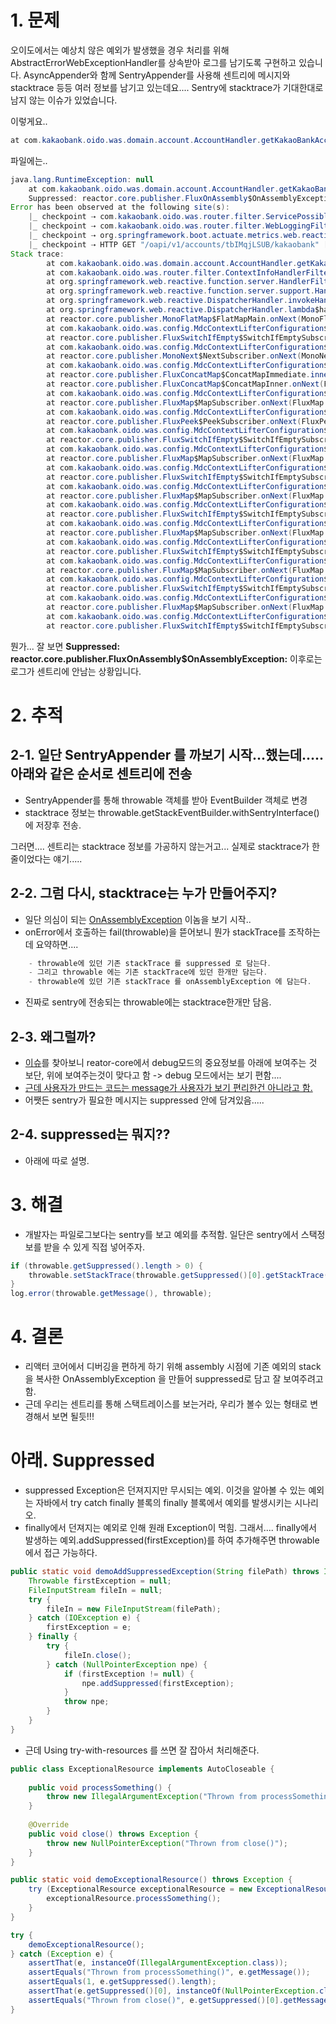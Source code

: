 

# 1. 문제
오이도에서는 예상치 않은 예외가 발생했을 경우 처리를 위해 AbstractErrorWebExceptionHandler를 상속받아 로그를 남기도록 구현하고 있습니다. AsyncAppender와 함께 SentryAppender를 사용해 센트리에 메시지와 stacktrace 등등 여러 정보를 남기고 있는데요....
Sentry에 stacktrace가 기대한대로 남지 않는 이슈가 있었습니다.

이렇게요..

```java
at com.kakaobank.oido.was.domain.account.AccountHandler.getKakaoBankAccountList(AccountHandler.java:103)
```

파일에는..
```java
java.lang.RuntimeException: null
	at com.kakaobank.oido.was.domain.account.AccountHandler.getKakaoBankAccountList(AccountHandler.java:103)
	Suppressed: reactor.core.publisher.FluxOnAssembly$OnAssemblyException:
Error has been observed at the following site(s):
	|_ checkpoint ⇢ com.kakaobank.oido.was.router.filter.ServicePossibleTimeFilter [DefaultWebFilterChain]
	|_ checkpoint ⇢ com.kakaobank.oido.was.router.filter.WebLoggingFilter [DefaultWebFilterChain]
	|_ checkpoint ⇢ org.springframework.boot.actuate.metrics.web.reactive.server.MetricsWebFilter [DefaultWebFilterChain]
	|_ checkpoint ⇢ HTTP GET "/oapi/v1/accounts/tbIMqjLSUB/kakaobank" [ExceptionHandlingWebHandler]
Stack trace:
		at com.kakaobank.oido.was.domain.account.AccountHandler.getKakaoBankAccountList(AccountHandler.java:103)
		at com.kakaobank.oido.was.router.filter.ContextInfoHandlerFilter.filter(ContextInfoHandlerFilter.java:55)
		at org.springframework.web.reactive.function.server.HandlerFilterFunction.lambda$apply$2(HandlerFilterFunction.java:72)
		at org.springframework.web.reactive.function.server.support.HandlerFunctionAdapter.handle(HandlerFunctionAdapter.java:61)
		at org.springframework.web.reactive.DispatcherHandler.invokeHandler(DispatcherHandler.java:161)
		at org.springframework.web.reactive.DispatcherHandler.lambda$handle$1(DispatcherHandler.java:146)
		at reactor.core.publisher.MonoFlatMap$FlatMapMain.onNext(MonoFlatMap.java:118)
		at com.kakaobank.oido.was.config.MdcContextLifterConfiguration$MdcContextLifter.onNext(MdcContextLifterConfiguration.java:50)
		at reactor.core.publisher.FluxSwitchIfEmpty$SwitchIfEmptySubscriber.onNext(FluxSwitchIfEmpty.java:67)
		at com.kakaobank.oido.was.config.MdcContextLifterConfiguration$MdcContextLifter.onNext(MdcContextLifterConfiguration.java:50)
		at reactor.core.publisher.MonoNext$NextSubscriber.onNext(MonoNext.java:76)
		at com.kakaobank.oido.was.config.MdcContextLifterConfiguration$MdcContextLifter.onNext(MdcContextLifterConfiguration.java:50)
		at reactor.core.publisher.FluxConcatMap$ConcatMapImmediate.innerNext(FluxConcatMap.java:274)
		at reactor.core.publisher.FluxConcatMap$ConcatMapInner.onNext(FluxConcatMap.java:851)
		at com.kakaobank.oido.was.config.MdcContextLifterConfiguration$MdcContextLifter.onNext(MdcContextLifterConfiguration.java:50)
		at reactor.core.publisher.FluxMap$MapSubscriber.onNext(FluxMap.java:114)
		at com.kakaobank.oido.was.config.MdcContextLifterConfiguration$MdcContextLifter.onNext(MdcContextLifterConfiguration.java:50)
		at reactor.core.publisher.FluxPeek$PeekSubscriber.onNext(FluxPeek.java:192)
		at com.kakaobank.oido.was.config.MdcContextLifterConfiguration$MdcContextLifter.onNext(MdcContextLifterConfiguration.java:50)
		at reactor.core.publisher.FluxSwitchIfEmpty$SwitchIfEmptySubscriber.onNext(FluxSwitchIfEmpty.java:67)
		at com.kakaobank.oido.was.config.MdcContextLifterConfiguration$MdcContextLifter.onNext(MdcContextLifterConfiguration.java:50)
		at reactor.core.publisher.FluxMap$MapSubscriber.onNext(FluxMap.java:114)
		at com.kakaobank.oido.was.config.MdcContextLifterConfiguration$MdcContextLifter.onNext(MdcContextLifterConfiguration.java:50)
		at reactor.core.publisher.FluxSwitchIfEmpty$SwitchIfEmptySubscriber.onNext(FluxSwitchIfEmpty.java:67)
		at com.kakaobank.oido.was.config.MdcContextLifterConfiguration$MdcContextLifter.onNext(MdcContextLifterConfiguration.java:50)
		at reactor.core.publisher.FluxMap$MapSubscriber.onNext(FluxMap.java:114)
		at com.kakaobank.oido.was.config.MdcContextLifterConfiguration$MdcContextLifter.onNext(MdcContextLifterConfiguration.java:50)
		at reactor.core.publisher.FluxSwitchIfEmpty$SwitchIfEmptySubscriber.onNext(FluxSwitchIfEmpty.java:67)
		at com.kakaobank.oido.was.config.MdcContextLifterConfiguration$MdcContextLifter.onNext(MdcContextLifterConfiguration.java:50)
		at reactor.core.publisher.FluxMap$MapSubscriber.onNext(FluxMap.java:114)
		at com.kakaobank.oido.was.config.MdcContextLifterConfiguration$MdcContextLifter.onNext(MdcContextLifterConfiguration.java:50)
		at reactor.core.publisher.FluxSwitchIfEmpty$SwitchIfEmptySubscriber.onNext(FluxSwitchIfEmpty.java:67)
		at com.kakaobank.oido.was.config.MdcContextLifterConfiguration$MdcContextLifter.onNext(MdcContextLifterConfiguration.java:50)
		at reactor.core.publisher.FluxMap$MapSubscriber.onNext(FluxMap.java:114)
		at com.kakaobank.oido.was.config.MdcContextLifterConfiguration$MdcContextLifter.onNext(MdcContextLifterConfiguration.java:50)
		at reactor.core.publisher.FluxSwitchIfEmpty$SwitchIfEmptySubscriber.onNext(FluxSwitchIfEmpty.java:67)
		at com.kakaobank.oido.was.config.MdcContextLifterConfiguration$MdcContextLifter.onNext(MdcContextLifterConfiguration.java:50)
		at reactor.core.publisher.FluxMap$MapSubscriber.onNext(FluxMap.java:114)
		at com.kakaobank.oido.was.config.MdcContextLifterConfiguration$MdcContextLifter.onNext(MdcContextLifterConfiguration.java:50)
		at reactor.core.publisher.FluxSwitchIfEmpty$SwitchIfEmptySubscriber
```


뭔가... 잘 보면 **Suppressed: reactor.core.publisher.FluxOnAssembly$OnAssemblyException:** 이후로는 로그가 센트리에 안남는 상황입니다.


# 2. 추적

## 2-1. 일단 SentryAppender 를 까보기 시작...했는데.....아래와 같은 순서로 센트리에 전송

- SentryAppender를 통해 throwable 객체를 받아 EventBuilder 객체로 변경
- stacktrace 정보는 throwable.getStackEventBuilder.withSentryInterface() 에 저장후 전송.

그러면.... 센트리는 stacktrace 정보를 가공하지 않는거고... 실제로 stacktrace가 한줄이었다는 얘기.....

## 2-2. 그럼 다시, stacktrace는 누가 만들어주지?

- 일단 의심이 되는 [OnAssemblyException](https://github.com/reactor/reactor-core/blob/master/reactor-core/src/main/java/reactor/core/publisher/FluxOnAssembly.java#L411) 이놈을 보기 시작..
- onError에서 호출하는 fail(throwable)을 뜯어보니 뭔가 stackTrace를 조작하는데 요약하면....

```java
	- throwable에 있던 기존 stackTrace 를 suppressed 로 담는다.
	- 그리고 throwable 에는 기존 stackTrace에 있던 한개만 담는다.
	- throwable에 있던 기존 stackTrace 를 onAssemblyException 에 담는다.
```
- 진짜로 sentry에 전송되는 throwable에는 stacktrace한개만 담음.

## 2-3. 왜그럴까?

- [이슈](https://github.com/reactor/reactor-core/pull/1781)를 찾아보니 reator-core에서 debug모드의 중요정보를 아래에 보여주는 것 보단, 위에 보여주는것이 맞다고 함 -> debug 모드에서는 보기 편함....
- [근데 사용자가 만드는 코드는 message가 사용자가 보기 편리한건 아니라고 함.](https://github.com/reactor/reactor-core/pull/1781#issuecomment-507715538)
- 어쨋든 sentry가 필요한 메시지는 suppressed 안에 담겨있음.....

## 2-4. suppressed는 뭐지?? 

- 아래에 따로 설명.


# 3. 해결

- 개발자는 파일로그보다는 sentry를 보고 예외를 추적함. 일단은 sentry에서 스택정보를 받을 수 있게 직접 넣어주자.

```java
if (throwable.getSuppressed().length > 0) {
	throwable.setStackTrace(throwable.getSuppressed()[0].getStackTrace());
}
log.error(throwable.getMessage(), throwable);
```


# 4. 결론 

- 리액터 코어에서 디버깅을 편하게 하기 위해 assembly 시점에 기존 예외의 stack을 복사한 OnAssemblyException 을 만들어 suppressed로 담고 잘 보여주려고함.
- 근데 우리는 센트리를 통해 스택트레이스를 보는거라, 우리가 볼수 있는 형태로 변경해서 보면 될듯!!!


# 아래. Suppressed

- suppressed Exception은 던져지지만 무시되는 예외. 이것을 알아볼 수 있는 예외는 자바에서 try catch finally 블록의 finally 블록에서 예외를 발생시키는 시나리오. 
- finally에서 던져지는 예외로 인해 원래 Exception이 먹힘. 그래서.... finally에서 발생하는 예외.addSuppressed(firstException)를 하여 추가해주면 throwable에서 접근 가능하다.

```java 
public static void demoAddSuppressedException(String filePath) throws IOException {
    Throwable firstException = null;
    FileInputStream fileIn = null;
    try {
        fileIn = new FileInputStream(filePath);
    } catch (IOException e) {
        firstException = e;
    } finally {
        try {
            fileIn.close();
        } catch (NullPointerException npe) {
            if (firstException != null) {
                npe.addSuppressed(firstException);
            }
            throw npe;
        }
    }
}
```

- 근데 Using try-with-resources 를 쓰면 잘 잡아서 처리해준다.

```java
public class ExceptionalResource implements AutoCloseable {
     
    public void processSomething() {
        throw new IllegalArgumentException("Thrown from processSomething()");
    }
 
    @Override
    public void close() throws Exception {
        throw new NullPointerException("Thrown from close()");
    }
}

public static void demoExceptionalResource() throws Exception {
    try (ExceptionalResource exceptionalResource = new ExceptionalResource()) {
        exceptionalResource.processSomething();
    }
}

try {
    demoExceptionalResource();
} catch (Exception e) {
    assertThat(e, instanceOf(IllegalArgumentException.class));
    assertEquals("Thrown from processSomething()", e.getMessage());
    assertEquals(1, e.getSuppressed().length);
    assertThat(e.getSuppressed()[0], instanceOf(NullPointerException.class));
    assertEquals("Thrown from close()", e.getSuppressed()[0].getMessage());
}

```


























